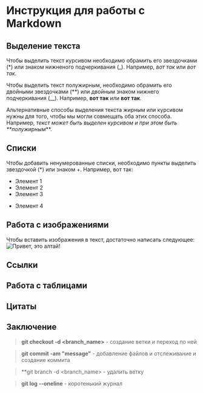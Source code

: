 # Инструкция для работы с Markdown

## Выделение текста

Чтобы выделить текст курсивом необходимо обрамить его звездочками (*) или знаком нижненого подчеркивания (_). Например, *вот так* или _вот так_.

Чтобы выделить текст полужирным, необходимо обрамить его двойными звездочками (**) или двойным знаком нижнего подчеркивания (__). Например, **вот так** или __вот так__.

Альтернативные способы выделения текста жирным или курсивом нужны для того, чтобы мы могли совмещать оба этих способа. Например, _текст может быть выделен курсивом и при этом быть **полужирным_**.

## Списки

Чтобы добавить ненумерованные списки, необходимо пункты выделить звездочкой (*) или знаком +. Например, вот так:
* Элемент 1
* Элемент 2
* Элемент 3
+ Элемент 4

## Работа с изображениями

Чтобы вставить изображения в текст, достаточно написать следующее:
![Привет, это алтай!](https://cf.bstatic.com/xdata/images/hotel/max1024x768/310076751.jpg?k=c259b20b5c232c0e25512d5eecffe7dd6f89c35ce4df8d922178ac6b8fc68a53&o=&hp=1)

## Ссылки

## Работа с таблицами

## Цитаты

## Заключение

> **git checkout -d <branch_name>** - создание ветки и переход по ней

> **git commit -am "message"** - добавление файлов и отслеживание и создание коммита

> **git branch -d <branch_name> - удалить ветку

> **git log --oneline** - коротенький журнал

